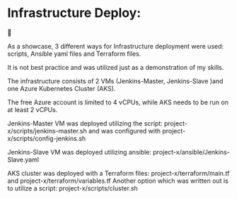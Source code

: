 # Infrastructure Deploy:
:rocket:

As a showcase, 3 different ways for Infrastructure deployment were used: scripts, Ansible yaml files and Terraform files.

It is not best practice and was utilized just as a demonstration of my skills.

The infrastructure consists of 2 VMs (Jenkins-Master, Jenkins-Slave )and one Azure Kubernetes Cluster (AKS).

The free Azure account is limited to 4 vCPUs, while AKS needs to be run on at least 2 vCPUs.

Jenkins-Master VM was deployed utilizing the script: project-x/scripts/jenkins-master.sh and was configured with project-x/scripts/config-jenkins.sh

Jenkins-Slave VM was deployed utilizing ansible: project-x/ansible/Jenkins-Slave.yaml

AKS cluster was deployed with a Terraform files: project-x/terraform/main.tf and project-x/terraform/variables.tf
Another option which was written out is to utilize a script: project-x/scripts/cluster.sh




